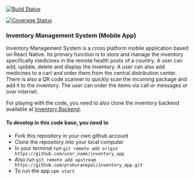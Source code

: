[![Build Status](https://travis-ci.com/Swainstha/inventory_app.svg?branch=inventory)](https://travis-ci.com/Swainstha/inventory_app)

[![Coverage Status](https://coveralls.io/repos/github/Swainstha/inventory_app/badge.svg?branch=inventory)](https://coveralls.io/github/Swainstha/inventory_app?branch=inventory)

### Inventory Management System (Mobile App)

Inventory Management System is a cross platform mobile application based on React Native. Its primary function is to store and manage the inventory specifically medicines in the remote health posts of a country. A user can add, update, delete and display the inventory. A user can also add medicines to a cart and order them from the central distribution center. There is also a QR code scanner to quickly scan the incoming package and add it to the inventory. The user can order the items via call or messages or over internet.

For playing with the code, you need to also clone the inventory backend available at [Inventory Backend](https://github.com/prokuranepal/Inventory-backend).

#### To develop in this code base, you need to

* Fork this repository in your own github account
* Clone the repository into your local computer
* In your terminal run    ```git remote add origin https://github.com/user_name/inventory_app```
* Also run    ```git remote add upstream https://github.com/prokuranepal/inventory_app.git```
* To run the app ```npm start```
